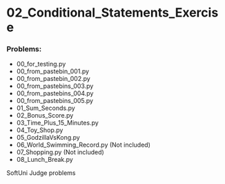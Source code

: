 # 02_Conditional_Statements_Exercise

### Problems:
- 00_for_testing.py
- 00_from_pastebin_001.py
- 00_from_pastebin_002.py
- 00_from_pastebins_003.py
- 00_from_pastebins_004.py
- 00_from_pastebins_005.py
- 01_Sum_Seconds.py
- 02_Bonus_Score.py
- 03_Time_Plus_15_Minutes.py
- 04_Toy_Shop.py
- 05_GodzillaVsKong.py
- 06_World_Swimming_Record.py (Not included)
- 07_Shopping.py (Not included)
- 08_Lunch_Break.py


SoftUni Judge problems
